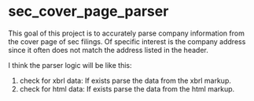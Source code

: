 # sec_cover_page_parser
This goal of this project is to accurately parse company information from the cover page of sec filings. Of specific interest is the company address since it often does not match the address listed in the header.

I think the parser logic will be like this:

1. check for xbrl data: If exists parse the data from the xbrl markup.
2. check for html data: If exists parse the data from the html markup.
